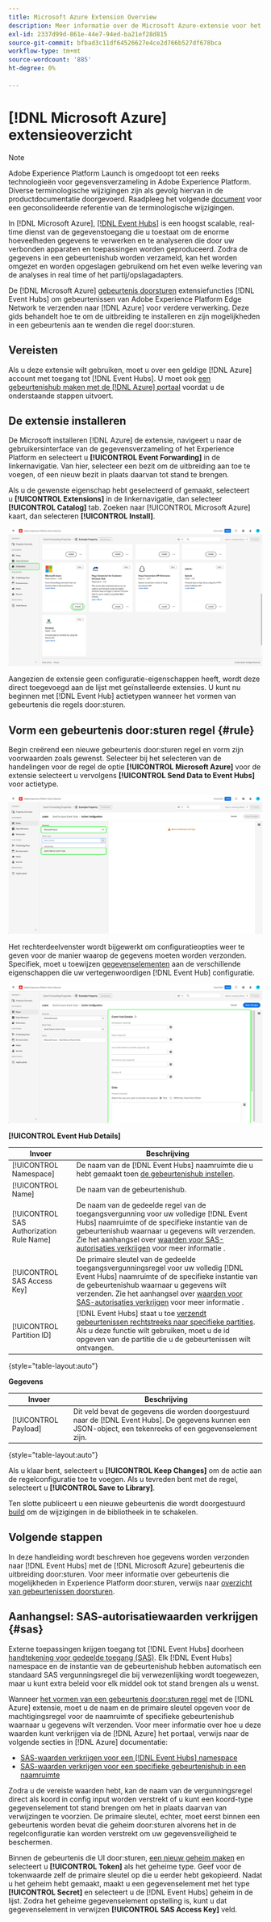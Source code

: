 ```yaml
---
title: Microsoft Azure Extension Overview
description: Meer informatie over de Microsoft Azure-extensie voor het doorsturen van gebeurtenissen in Adobe Experience Platform.
exl-id: 2337d99d-861e-44e7-94ed-ba21ef28d815
source-git-commit: bfbad3c11df64526627e4ce2d766b527df678bca
workflow-type: tm+mt
source-wordcount: '885'
ht-degree: 0%

---
```


# [!DNL Microsoft Azure] extensieoverzicht

>[!NOTE]
>
>Adobe Experience Platform Launch is omgedoopt tot een reeks technologieën voor gegevensverzameling in Adobe Experience Platform. Diverse terminologische wijzigingen zijn als gevolg hiervan in de productdocumentatie doorgevoerd. Raadpleeg het volgende [document](../../../term-updates.md) voor een geconsolideerde referentie van de terminologische wijzigingen.

In [!DNL Microsoft Azure], [[!DNL Event Hubs]](https://azure.microsoft.com/en-us/products/event-hubs/#overview) is een hoogst scalable, real-time dienst van de gegevenstoegang die u toestaat om de enorme hoeveelheden gegevens te verwerken en te analyseren die door uw verbonden apparaten en toepassingen worden geproduceerd. Zodra de gegevens in een gebeurtenishub worden verzameld, kan het worden omgezet en worden opgeslagen gebruikend om het even welke levering van de analyses in real time of het partij/opslagadapters.

De [!DNL Microsoft Azure] [gebeurtenis doorsturen](../../../ui/event-forwarding/overview.md) extensiefuncties [!DNL Event Hubs] om gebeurtenissen van Adobe Experience Platform Edge Network te verzenden naar [!DNL Azure] voor verdere verwerking. Deze gids behandelt hoe te om de uitbreiding te installeren en zijn mogelijkheden in een gebeurtenis aan te wenden die regel door:sturen.

## Vereisten

Als u deze extensie wilt gebruiken, moet u over een geldige [!DNL Azure] account met toegang tot [!DNL Event Hubs]. U moet ook [een gebeurtenishub maken met de [!DNL Azure] portaal](https://learn.microsoft.com/en-us/azure/event-hubs/event-hubs-create) voordat u de onderstaande stappen uitvoert.

## De extensie installeren

De Microsoft installeren [!DNL Azure] de extensie, navigeert u naar de gebruikersinterface van de gegevensverzameling of het Experience Platform en selecteert u **[!UICONTROL Event Forwarding]** in de linkernavigatie. Van hier, selecteer een bezit om de uitbreiding aan toe te voegen, of een nieuw bezit in plaats daarvan tot stand te brengen.

Als u de gewenste eigenschap hebt geselecteerd of gemaakt, selecteert u **[!UICONTROL Extensions]** in de linkernavigatie, dan selecteer **[!UICONTROL Catalog]** tab. Zoeken naar [!UICONTROL Microsoft Azure] kaart, dan selecteren **[!UICONTROL Install]**.

![De [!UICONTROL Install] knop die wordt geselecteerd voor de [!UICONTROL Microsoft Azure] in de UI voor gegevensverzameling.](../../../images/extensions/server/azure/install.png)

Aangezien de extensie geen configuratie-eigenschappen heeft, wordt deze direct toegevoegd aan de lijst met geïnstalleerde extensies. U kunt nu beginnen met [!DNL Event Hub] actietypen wanneer het vormen van gebeurtenis die regels door:sturen.

## Vorm een gebeurtenis door:sturen regel {#rule}

Begin creërend een nieuwe gebeurtenis door:sturen regel en vorm zijn voorwaarden zoals gewenst. Selecteer bij het selecteren van de handelingen voor de regel de optie **[!UICONTROL Microsoft Azure]** voor de extensie selecteert u vervolgens **[!UICONTROL Send Data to Event Hubs]** voor actietype.

![De [!UICONTROL Send Data to Event Hubs] actietype dat voor een regel in de Inzameling UI van Gegevens wordt geselecteerd.](../../../images/extensions/server/azure/select-action-type.png)

Het rechterdeelvenster wordt bijgewerkt om configuratieopties weer te geven voor de manier waarop de gegevens moeten worden verzonden. Specifiek, moet u toewijzen [gegevenselementen](../../../ui/managing-resources/data-elements.md) aan de verschillende eigenschappen die uw vertegenwoordigen [!DNL Event Hub] configuratie.

![De configuratieopties voor de [!UICONTROL Send Data to Event Hubs] actietype dat in UI wordt getoond.](../../../images/extensions/server/azure/event-hub-details.png)

**[!UICONTROL Event Hub Details]**

| Invoer | Beschrijving |
| --- | --- |
| [!UICONTROL Namespace] | De naam van de [!DNL Event Hubs] naamruimte die u hebt gemaakt toen [de gebeurtenishub instellen](https://learn.microsoft.com/en-us/azure/event-hubs/event-hubs-create#create-an-event-hubs-namespace). |
| [!UICONTROL Name] | De naam van de gebeurtenishub. |
| [!UICONTROL SAS Authorization Rule Name] | De naam van de gedeelde regel van de toegangsvergunning voor uw volledige [!DNL Event Hubs] naamruimte of de specifieke instantie van de gebeurtenishub waarnaar u gegevens wilt verzenden. Zie het aanhangsel over [waarden voor SAS-autorisaties verkrijgen](#sas) voor meer informatie . |
| [!UICONTROL SAS Access Key] | De primaire sleutel van de gedeelde toegangsvergunningsregel voor uw volledig [!DNL Event Hubs] naamruimte of de specifieke instantie van de gebeurtenishub waarnaar u gegevens wilt verzenden. Zie het aanhangsel over [waarden voor SAS-autorisaties verkrijgen](#sas) voor meer informatie . |
| [!UICONTROL Partition ID] | [!DNL Event Hubs] staat u toe [verzendt gebeurtenissen rechtstreeks naar specifieke partities](https://learn.microsoft.com/en-us/azure/architecture/reference-architectures/event-hubs/partitioning-in-event-hubs-and-kafka). Als u deze functie wilt gebruiken, moet u de id opgeven van de partitie die u de gebeurtenissen wilt ontvangen. |

{style=&quot;table-layout:auto&quot;}

**Gegevens**

| Invoer | Beschrijving |
| --- | --- |
| [!UICONTROL Payload] | Dit veld bevat de gegevens die worden doorgestuurd naar de [!DNL Event Hubs]. De gegevens kunnen een JSON-object, een tekenreeks of een gegevenselement zijn. |

{style=&quot;table-layout:auto&quot;}

Als u klaar bent, selecteert u **[!UICONTROL Keep Changes]** om de actie aan de regelconfiguratie toe te voegen. Als u tevreden bent met de regel, selecteert u **[!UICONTROL Save to Library]**.

Ten slotte publiceert u een nieuwe gebeurtenis die wordt doorgestuurd [build](../../../ui/publishing/builds.md) om de wijzigingen in de bibliotheek in te schakelen.

## Volgende stappen

In deze handleiding wordt beschreven hoe gegevens worden verzonden naar [!DNL Event Hubs] met de [!DNL Microsoft Azure] gebeurtenis die uitbreiding door:sturen. Voor meer informatie over gebeurtenis die mogelijkheden in Experience Platform door:sturen, verwijs naar [overzicht van gebeurtenissen doorsturen](../../../ui/event-forwarding/overview.md).

## Aanhangsel: SAS-autorisatiewaarden verkrijgen {#sas}

Externe toepassingen krijgen toegang tot [!DNL Event Hubs] doorheen [handtekening voor gedeelde toegang (SAS)](https://learn.microsoft.com/en-us/azure/event-hubs/authorize-access-shared-access-signature). Elk [!DNL Event Hubs] namespace en de instantie van de gebeurtenishub hebben automatisch een standaard SAS vergunningsregel die bij verwezenlijking wordt toegewezen, maar u kunt extra beleid voor elk middel ook tot stand brengen als u wenst.

Wanneer [het vormen van een gebeurtenis door:sturen regel](#rule) met de [!DNL Azure] extensie, moet u de naam en de primaire sleutel opgeven voor de machtigingsregel voor de naamruimte of specifieke gebeurtenishub waarnaar u gegevens wilt verzenden. Voor meer informatie over hoe u deze waarden kunt verkrijgen via de [!DNL Azure] het portaal, verwijs naar de volgende secties in [!DNL Azure] documentatie:

* [SAS-waarden verkrijgen voor een [!DNL Event Hubs] namespace](https://learn.microsoft.com/en-us/azure/event-hubs/event-hubs-get-connection-string#connection-string-for-a-namespace)
* [SAS-waarden verkrijgen voor een specifieke gebeurtenishub in een naamruimte](https://learn.microsoft.com/en-us/azure/event-hubs/event-hubs-get-connection-string#connection-string-for-a-specific-event-hub-in-a-namespace)

Zodra u de vereiste waarden hebt, kan de naam van de vergunningsregel direct als koord in config input worden verstrekt of u kunt een koord-type gegevenselement tot stand brengen om het in plaats daarvan van verwijzingen te voorzien. De primaire sleutel, echter, moet eerst binnen een gebeurtenis worden bevat die geheim door:sturen alvorens het in de regelconfiguratie kan worden verstrekt om uw gegevensveiligheid te beschermen.

Binnen de gebeurtenis die UI door:sturen, [een nieuw geheim maken](../../../ui/event-forwarding/secrets.md) en selecteert u **[!UICONTROL Token]** als het geheime type. Geef voor de tokenwaarde zelf de primaire sleutel op die u eerder hebt gekopieerd. Nadat u het geheim hebt gemaakt, maakt u een gegevenselement met het type **[!UICONTROL Secret]** en selecteert u de [!DNL Event Hubs] geheim in de lijst. Zodra het geheime gegevenselement opstelling is, kunt u dat gegevenselement in verwijzen **[!UICONTROL SAS Access Key]** veld.
